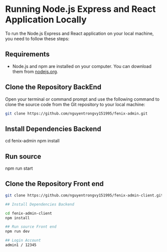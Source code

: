 # Running Node.js Express and React Application Locally

To run the Node.js Express and React application on your local machine, you need to follow these steps:

## Requirements

- Node.js and npm are installed on your computer. You can download them from [nodejs.org](https://nodejs.org).

## Clone the Repository BackEnd


Open your terminal or command prompt and use the following command to clone the source code from the Git repository to your local machine:

```bash
git clone https://github.com/nguyentrongvy151995/fenix-admin.git
```

## Install Dependencies Backend

cd fenix-admin
npm install

## Run source
npm run start


## Clone the Repository Front end

```bash
git clone https://github.com/nguyentrongvy151995/fenix-admin-client.git

## Install Dependencies Backend

cd fenix-admin-client
npm install

## Run source Front end
npm run dev

## Login Account
admin1 / 12345
